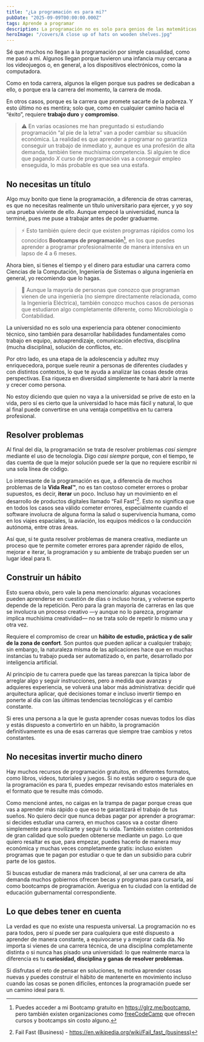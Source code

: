 ```yaml
---
title: "¿La programación es para mi?"
pubDate: "2025-09-09T00:00:00.000Z"
tags: Aprende a programar
description: La programación no es solo para genios de las matemáticas ni para quienes crecieron con videojuegos. Requiere curiosidad, disciplina y el hábito de resolver problemas. Descubre si este camino, lleno de retos y aprendizaje constante, puede ser la carrera ideal para ti.
heroImage: "/covers/A close up of hats on wooden shelves.jpg"
---
```


Sé que muchos no llegan a la programación por simple casualidad, como me pasó a mí. Algunos llegan porque tuvieron una infancia muy cercana a los videojuegos o, en general, a los dispositivos electrónicos, como la computadora.

Como en toda carrera, algunos la eligen porque sus padres se dedicaban a ello, o porque era la carrera del momento, la carrera de moda.

En otros casos, porque es la carrera que promete sacarte de la pobreza. Y esto último no es mentira; solo que, como en cualquier camino hacia el “éxito”, requiere **trabajo duro** y **compromiso**.

> ⚠️ En varias ocasiones me han preguntado si estudiando programación “al pie de la letra” van a poder cambiar su situación económica. La realidad es que aprender a programar no garantiza conseguir un trabajo de inmediato y, aunque es una profesión de alta demanda, también tiene muchísima competencia. Si alguien te dice que pagando *X* curso de programación vas a conseguir empleo enseguida, lo más probable es que sea una estafa.

## No necesitas un título

Algo muy bonito que tiene la programación, a diferencia de otras carreras, es que no necesitas realmente un título universitario para ejercer, y yo soy una prueba viviente de ello. Aunque empecé la universidad, nunca la terminé, pues me puse a trabajar antes de poder graduarme.

> ⚡️ Esto también quiere decir que existen programas rápidos como los conocidos **Bootcamps de programación**[^1], en los que puedes aprender a programar profesionalmente de manera intensiva en un lapso de 4 a 6 meses.

Ahora bien, si tienes el tiempo y el dinero para estudiar una carrera como Ciencias de la Computación, Ingeniería de Sistemas o alguna ingeniería en general, yo recomiendo que lo hagas.

> 🍙 Aunque la mayoría de personas que conozco que programan vienen de una ingeniería (no siempre directamente relacionada, como la Ingeniería Eléctrica), también conozco muchos casos de personas que estudiaron algo completamente diferente, como Microbiología o Contabilidad.

La universidad no es solo una experiencia para obtener conocimiento técnico, sino también para desarrollar habilidades fundamentales como trabajo en equipo, autoaprendizaje, comunicación efectiva, disciplina (mucha disciplina), solución de conflictos, etc.

Por otro lado, es una etapa de la adolescencia y adultez muy enriquecedora, porque suele reunir a personas de diferentes ciudades y con distintos contextos, lo que te ayuda a analizar las cosas desde otras perspectivas. Esa riqueza en diversidad simplemente te hará abrir la mente y crecer como persona.

No estoy diciendo que quien no vaya a la universidad se prive de esto en la vida, pero sí es cierto que la universidad lo hace más fácil y natural, lo que al final puede convertirse en una ventaja competitiva en tu carrera profesional.

## Resolver problemas

Al final del día, la programación se trata de resolver problemas *casi siempre* mediante el uso de tecnología. Digo *casi siempre* porque, con el tiempo, te das cuenta de que la mejor solución puede ser la que no requiere escribir ni una sola línea de código.

Lo interesante de la programación es que, a diferencia de muchos problemas de la **Vida Real™**, no es tan costoso cometer errores o probar supuestos, es decir, **iterar** un poco. Incluso hay un movimiento en el desarrollo de productos digitales llamado “Fail Fast”[^2]. Esto no significa que en todos los casos sea válido cometer errores, especialmente cuando el software involucra de alguna forma la salud o supervivencia humana, como en los viajes espaciales, la aviación, los equipos médicos o la conducción autónoma, entre otras áreas.

Así que, si te gusta resolver problemas de manera creativa, mediante un proceso que te permite cometer errores para aprender rápido de ellos, mejorar e iterar, la programación y su ambiente de trabajo pueden ser un lugar ideal para ti.

## Construir un hábito

Esto suena obvio, pero vale la pena mencionarlo: algunas vocaciones pueden aprenderse en cuestión de días o incluso horas, y volverse experto depende de la repetición. Pero para la gran mayoría de carreras en las que se involucra un proceso creativo —y aunque no lo parezca, programar implica muchísima creatividad— no se trata solo de repetir lo mismo una y otra vez.

Requiere el compromiso de crear un **hábito de estudio, práctica y de salir de la zona de confort**. Son puntos que pueden aplicar a cualquier trabajo; sin embargo, la naturaleza misma de las aplicaciones hace que en muchas instancias tu trabajo pueda ser automatizado o, en parte, desarrollado por inteligencia artificial.

Al principio de tu carrera puede que las tareas parezcan la típica labor de arreglar algo y seguir instrucciones, pero a medida que avanzas y adquieres experiencia, se volverá una labor más administrativa: decidir qué arquitectura aplicar, qué decisiones tomar e incluso invertir tiempo en ponerte al día con las últimas tendencias tecnológicas y el cambio constante.

Si eres una persona a la que le gusta aprender cosas nuevas todos los días y estás dispuesto a convertirlo en un hábito, la programación definitivamente es una de esas carreras que siempre trae cambios y retos constantes.

## No necesitas invertir mucho dinero

Hay muchos recursos de programación gratuitos, en diferentes formatos, como libros, videos, tutoriales y juegos. Si no estás seguro o segura de que la programación es para ti, puedes empezar revisando estos materiales en el formato que te resulte más cómodo.

Como mencioné antes, no caigas en la trampa de pagar porque creas que vas a aprender más rápido o que eso te garantizará el trabajo de tus sueños. No quiero decir que nunca debas pagar por aprender a programar: si decides estudiar una carrera, en muchos casos va a costar dinero simplemente para movilizarte y seguir tu vida. También existen contenidos de gran calidad que solo pueden obtenerse mediante un pago. Lo que quiero resaltar es que, para empezar, puedes hacerlo de manera muy económica y muchas veces completamente gratis: incluso existen programas que te pagan por estudiar o que te dan un subsidio para cubrir parte de los gastos.

Si buscas estudiar de manera más tradicional, al ser una carrera de alta demanda muchos gobiernos ofrecen becas y programas para cursarla, así como bootcamps de programación. Averigua en tu ciudad con la entidad de educación gubernamental correspondiente.

## Lo que debes tener en cuenta

La verdad es que no existe una respuesta universal. La programación no es para todos, pero sí puede ser para cualquiera que esté dispuesto a aprender de manera constante, a equivocarse y a mejorar cada día. No importa si vienes de una carrera técnica, de una disciplina completamente distinta o si nunca has pisado una universidad: lo que realmente marca la diferencia es tu **curiosidad, disciplina y ganas de resolver problemas**.

Si disfrutas el reto de pensar en soluciones, te motiva aprender cosas nuevas y puedes construir el hábito de mantenerte en movimiento incluso cuando las cosas se ponen difíciles, entonces la programación puede ser un camino ideal para ti.

[^1]: Puedes acceder a mi Bootcamp gratuito en https://glrz.me/bootcamp, pero también existen organizaciones como [freeCodeCamp](https://www.freecodecamp.org/espanol/) que ofrecen cursos y bootcamps sin costo alguno.
[^2]: Fail Fast (Business) - https://en.wikipedia.org/wiki/Fail_fast_(business)